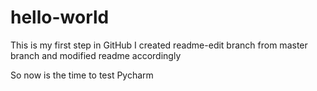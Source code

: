 # hello-world
This is my first step in GitHub
I created readme-edit branch from master branch and modified readme accordingly

So now is the time to test Pycharm

